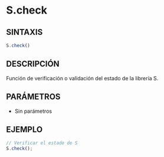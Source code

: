 # S.check

## SINTAXIS
```javascript
S.check()
```

## DESCRIPCIÓN
Función de verificación o validación del estado de la librería S.

## PARÁMETROS
- Sin parámetros

## EJEMPLO
```javascript
// Verificar el estado de S
S.check();
```